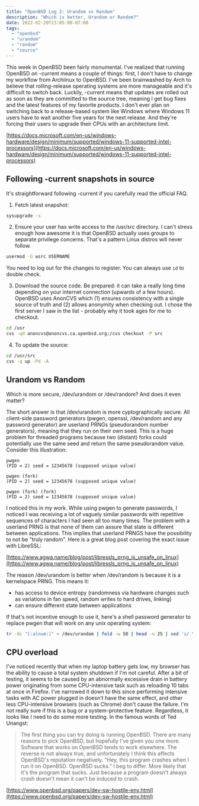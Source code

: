 ```yaml
---
title: "OpenBSD Log 2: Urandom vs Random"
description: "Which is better, Urandom or Random?"
date: 2022-02-20T23:05:00-07:00
tags:
  - "openbsd"
  - "urandom"
  - "random"
  - "source"
---
```


This week in OpenBSD been fairly monumental. I've realized that running OpenBSD on -current means a couple of things: first, I don't have to change my workflow from Archlinux to OpenBSD. I've been brainwashed by Arch to believe that rolling-release operating systems are more manageable and it's difficult to switch back. Luckily, -current means that updates are rolled out as soon as they are committed to the source tree, meaning I get bug fixes and the latest features of my favorite products. I don't ever plan on switching back to a release-based system like Windows where Windows 11 users have to wait another five years for the next release. And they're forcing their users to upgrade their CPUs with an architecture limit.

[https://docs.microsoft.com/en-us/windows-hardware/design/minimum/supported/windows-11-supported-intel-processors](https://docs.microsoft.com/en-us/windows-hardware/design/minimum/supported/windows-11-supported-intel-processors)

## Following -current snapshots in source

It's straightforward following -current if you carefully read the official FAQ.

1. Fetch latest snapshot:

```sh
sysupgrade -s
```

2. Ensure your user has write access to the /usr/src directory. I can't stress enough how awesome it is that OpenBSD actually uses groups to separate privilege concerns. That's a pattern Linux distros will never follow.

```sh
usermod -G wsrc USERNAME
```

You need to log out for the changes to register. You can always use `id` to double check.

3. Download the source code. Be prepared: it can take a really long time depending on your internet connection (upwards of a few hours). OpenBSD uses AnonCVS which (1) ensures consistency with a single source of truth and (2) allows anonymity when checking out. I chose the first server I saw in the list - probably why it took ages for me to checkout.

```sh
cd /usr
cvs -qd anoncvs@anoncvs.ca.openbsd.org:/cvs checkout -P src
```

4. To update the source:

```sh
cd /usr/src
cvs -q up -Pd -A
```

## Urandom vs Random

Which is more secure, /dev/urandom or /dev/random? And does it even matter?

The short answer is that /dev/urandom is more cyptographically secure. All client-side password generators (pwgen, openssl, /dev/random and any password generator) are userland PRNGs (pseudorandom number generators), meaning that they run on their own seed. This is a huge problem for threaded programs because two (distant) forks could potentially use the same seed and return the same pseudorandom value. Consider this illustration:

```
pwgen
(PID = 2) seed = 12345678 (supposed unique value)

pwgen (fork)
(PID = 2) seed = 12345678 (supposed unique value)

pwgen (fork) (fork)
(PID = 2) seed = 12345678 (supposed unique value)
```

I noticed this in my work. While using pwgen to generate passwords, I noticed I was receiving a lot of vaguely similar passwords with repetitive sequences of characters I had seen all too many times. The problem with a userland PRNG is that none of them can assure that state is different between applications. This implies that userland PRNGS have the possibility to not be "truly random". Here is a great blog post covering the exact issue with LibreSSL:

[https://www.agwa.name/blog/post/libressls_prng_is_unsafe_on_linux](https://www.agwa.name/blog/post/libressls_prng_is_unsafe_on_linux)

The reason /dev/urandom is better when /dev/random is because it is a kernelspace PRNG. This means it:

* has access to device entropy (randomness via hardware changes such as variations in fan speed, random writes to hard drives, linking)
* can ensure different state between applications

If that's not incentive enough to use it, here's a shell password generator to replace pwgen that will work on any unix operating system:

```sh
tr -dc "[:alnum:]" < /dev/urandom | fold -w 50 | head -n 25 | sed 's/.\{10\}/& /g'
```

## CPU overload

I've noticed recently that when my laptop battery gets low, my browser has the ability to cause a total system shutdown if I'm not careful. After a bit of testing, it seems to be caused by an abnormally excessive drain in battery power originating from some CPU-intensive task such as reloading 10 tabs at once in Firefox. I've narrowed it down to this since performing intensive tasks with AC power plugged in doesn't have the same effect, and other less CPU-intensive browsers (such as Chrome) don't cause the failure. I'm not really sure if this is a bug or a system-protective feature. Regardless, it looks like I need to do some more testing. In the famous words of Ted Unangst:

> The first thing you can try doing is running OpenBSD. There are many reasons to pick OpenBSD, but hopefully I've given you one more. Software that works on OpenBSD tends to work elsewhere.
> The reverse is not always true, and unfortunately I think this affects OpenBSD's reputation negatively. "Hey, this program crashes when I run it on OpenBSD. OpenBSD sucks." I beg to differ. More likely that it's the program that sucks. Just because a program doesn't always crash doesn't mean it can't be induced to crash.

[https://www.openbsd.org/papers/dev-sw-hostile-env.html](https://www.openbsd.org/papers/dev-sw-hostile-env.html)
